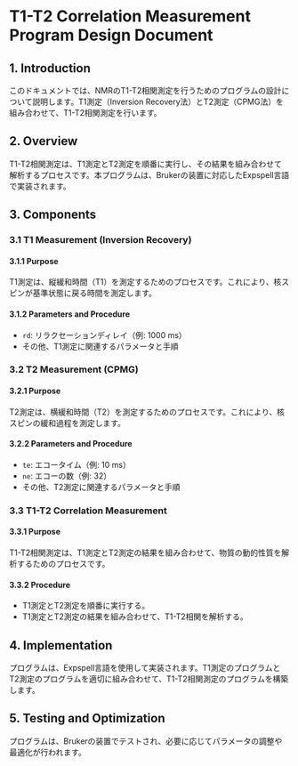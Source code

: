 # T1-T2 Correlation Measurement Program Design Document

## 1. Introduction
このドキュメントでは、NMRのT1-T2相関測定を行うためのプログラムの設計について説明します。T1測定（Inversion Recovery法）とT2測定（CPMG法）を組み合わせて、T1-T2相関測定を行います。

## 2. Overview
T1-T2相関測定は、T1測定とT2測定を順番に実行し、その結果を組み合わせて解析するプロセスです。本プログラムは、Brukerの装置に対応したExpspell言語で実装されます。

## 3. Components

### 3.1 T1 Measurement (Inversion Recovery)
#### 3.1.1 Purpose
T1測定は、縦緩和時間（T1）を測定するためのプロセスです。これにより、核スピンが基準状態に戻る時間を測定します。

#### 3.1.2 Parameters and Procedure
- `rd`: リラクセーションディレイ（例: 1000 ms）
- その他、T1測定に関連するパラメータと手順

### 3.2 T2 Measurement (CPMG)
#### 3.2.1 Purpose
T2測定は、横緩和時間（T2）を測定するためのプロセスです。これにより、核スピンの緩和過程を測定します。

#### 3.2.2 Parameters and Procedure
- `te`: エコータイム（例: 10 ms）
- `ne`: エコーの数（例: 32）
- その他、T2測定に関連するパラメータと手順

### 3.3 T1-T2 Correlation Measurement
#### 3.3.1 Purpose
T1-T2相関測定は、T1測定とT2測定の結果を組み合わせて、物質の動的性質を解析するためのプロセスです。

#### 3.3.2 Procedure
- T1測定とT2測定を順番に実行する。
- T1測定とT2測定の結果を組み合わせて、T1-T2相関を解析する。

## 4. Implementation
プログラムは、Expspell言語を使用して実装されます。T1測定のプログラムとT2測定のプログラムを適切に組み合わせて、T1-T2相関測定のプログラムを構築します。

## 5. Testing and Optimization
プログラムは、Brukerの装置でテストされ、必要に応じてパラメータの調整や最適化が行われます。
